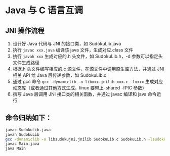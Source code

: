# Java 与 C 语言互调

## JNI 操作流程

1. 设计好 Java 代码与 JNI 的接口类，如 SudokuLib.java
2. 执行 `javac xxx.java` 编译该 java 文件，生成对应.class 文件
3. 执行 `javah xxx` 生成对应的.h 头文件，如 SudokuLib.h，-d 参数可以指定头文件生成路径
4. 根据.h 头文件编写相应的.c 源文件，在源文件中调用原生库方法，并通过 JNI 相关 API 给 Java 层传递参数，如 SudokuLib.c
5. 通过 gcc 命令 `gcc -dynamiclib -o libxxx.jnilib xxx.c -lxxxx` 生成对应动态库（或者通过其他方式生成，linux 要带上-shared -fPIC 参数）
6. 撰写 Java 层调用 JNI 接口类的相关函数，并通过 javac 编译和 java 命令运行

## 命令归纳如下：

```bash
javac SudokuLib.java
javah SudokuLib
gcc -dynamiclib -o libsudokujni.jnilib SudokuLib.c SudokuLib.h -lsudoku
javac Main.java
java Main
```
